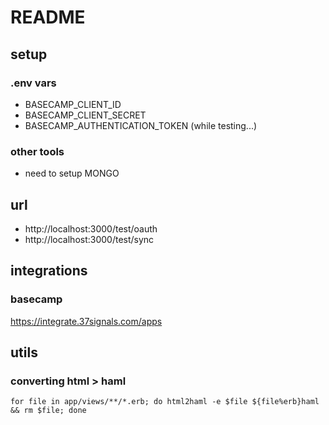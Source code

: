 # README


## setup
### .env vars
* BASECAMP_CLIENT_ID
* BASECAMP_CLIENT_SECRET
* BASECAMP_AUTHENTICATION_TOKEN (while testing...)
### other tools
* need to setup MONGO


## url
* http://localhost:3000/test/oauth
* http://localhost:3000/test/sync

## integrations
### basecamp
https://integrate.37signals.com/apps


## utils
### converting html > haml
```
for file in app/views/**/*.erb; do html2haml -e $file ${file%erb}haml && rm $file; done
```
